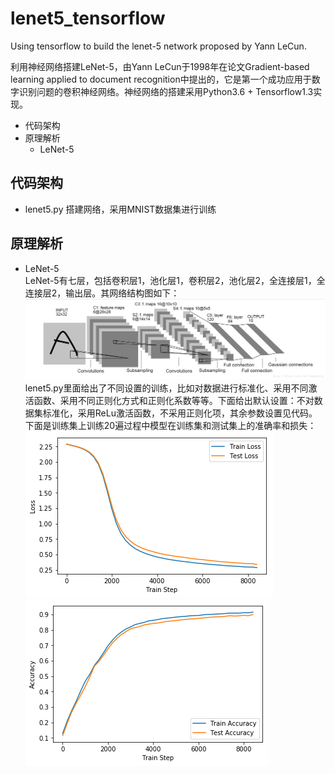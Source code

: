 # lenet5_tensorflow
Using tensorflow to build the lenet-5 network proposed by Yann LeCun.

利用神经网络搭建LeNet-5，由Yann LeCun于1998年在论文Gradient-based learning applied to document recognition中提出的，它是第一个成功应用于数字识别问题的卷积神经网络。神经网络的搭建采用Python3.6 + Tensorflow1.3实现。

* 代码架构
* 原理解析
  * LeNet-5
 

## 代码架构
 * lenet5.py 搭建网络，采用MNIST数据集进行训练
 
## 原理解析
 * LeNet-5 <br>
 LeNet-5有七层，包括卷积层1，池化层1，卷积层2，池化层2，全连接层1，全连接层2，输出层。其网络结构图如下：<br>
 ![Lenet5](https://github.com/lxcnju/lenet5_tensorflow/blob/master/lenet5.png) <br>
 lenet5.py里面给出了不同设置的训练，比如对数据进行标准化、采用不同激活函数、采用不同正则化方式和正则化系数等等。下面给出默认设置：不对数据集标准化，采用ReLu激活函数，不采用正则化项，其余参数设置见代码。下面是训练集上训练20遍过程中模型在训练集和测试集上的准确率和损失：<br>
 ![Lenet5 Loss](https://github.com/lxcnju/lenet5_tensorflow/blob/master/loss.png)
 ![Lenet5 Accuracy](https://github.com/lxcnju/lenet5_tensorflow/blob/master/accuracy.png) <br>
 
